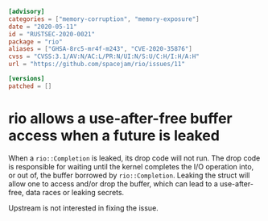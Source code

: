 ```toml
[advisory]
categories = ["memory-corruption", "memory-exposure"]
date = "2020-05-11"
id = "RUSTSEC-2020-0021"
package = "rio"
aliases = ["GHSA-8rc5-mr4f-m243", "CVE-2020-35876"]
cvss = "CVSS:3.1/AV:N/AC:L/PR:N/UI:N/S:U/C:H/I:H/A:H"
url = "https://github.com/spacejam/rio/issues/11"

[versions]
patched = []
```

# rio allows a use-after-free buffer access when a future is leaked

When a `rio::Completion` is leaked, its drop code will not run. The drop code
is responsible for waiting until the kernel completes the I/O operation into, or
out of, the buffer borrowed by `rio::Completion`. Leaking the struct will allow
one to access and/or drop the buffer, which can lead to a use-after-free,
data races or leaking secrets.

Upstream is not interested in fixing the issue.

